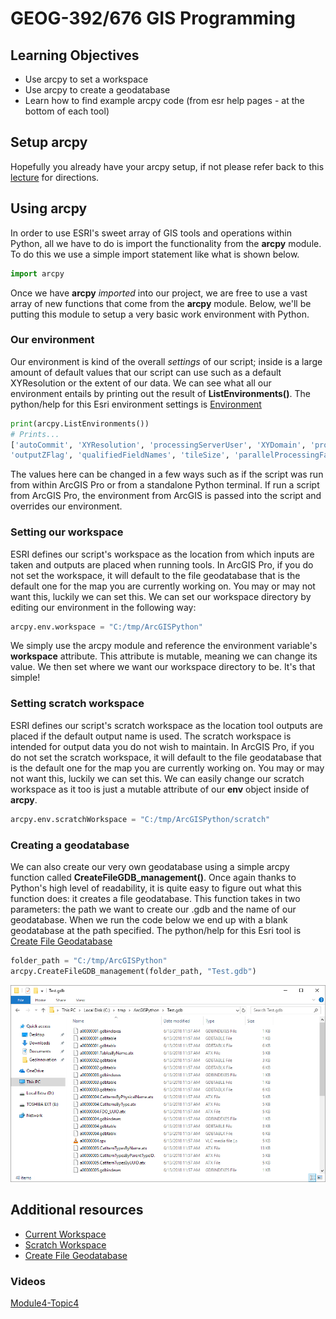 # GEOG-392/676 GIS Programming

## Learning Objectives

- Use arcpy to set a workspace
- Use arcpy to create a geodatabase
- Learn how to find example arcpy code (from esr help pages - at the bottom of each tool)

## Setup arcpy

Hopefully you already have your arcpy setup, if not please refer back to this [lecture](https://github.tamu.edu/TAMU-GEOG-676-GIS-Programming/Content/blob/master/modules/03.md) for directions.

## Using arcpy

In order to use ESRI's sweet array of GIS tools and operations within Python, all we have to do is import the functionality from the **arcpy** module. To do this we use a simple import statement like what is shown below.
>
```python
import arcpy
```
>
Once we have **arcpy** *imported* into our project, we are free to use a vast array of new functions that come from the **arcpy** module. Below, we'll be putting this module to setup a very basic work environment with Python.
>
### Our environment

Our environment is kind of the overall *settings* of our script; inside is a large amount of default values that our script can use such as a default XYResolution or the extent of our data. We can see what all our environment entails by printing out the result of **ListEnvironments()**. The python/help for this Esri environment settings is [Environment](https://pro.arcgis.com/en/pro-app/arcpy/geoprocessing_and_python/using-environment-settings.htm)

```python
print(arcpy.ListEnvironments())
# Prints...
['autoCommit', 'XYResolution', 'processingServerUser', 'XYDomain', 'processingServerPassword', 'scratchWorkspace', 'cartographicPartitions', 'terrainMemoryUsage', 'MTolerance', 'compression', 'coincidentPoints', 'randomGenerator', 'outputCoordinateSystem', 'rasterStatistics', 'ZDomain', 'transferDomains', 'S100FeatureCatalogueFile', 'maintainAttachments', 'resamplingMethod', 'snapRaster', 'cartographicCoordinateSystem', 'configKeyword',
'outputZFlag', 'qualifiedFieldNames', 'tileSize', 'parallelProcessingFactor', 'pyramid', 'referenceScale', 'processingServer', 'extent', 'XYTolerance', 'tinSaveVersion', 'nodata', 'MDomain', 'cellSize', 'outputZValue', 'outputMFlag', 'geographicTransformations', 'ZResolution', 'mask', 'maintainSpatialIndex', 'preserveGlobalIds', 'workspace', 'MResolution', 'baDataSource', 'ZTolerance', 'scratchGDB', 'scratchFolder', 'packageWorkspace', 'scriptWorkspace', 'addOutputsToMap']
```
>
The values here can be changed in a few ways such as if the script was run from within ArcGIS Pro or from a standalone Python terminal. If run a script from ArcGIS Pro, the environment from ArcGIS is passed into the script and overrides our environment.

### Setting our workspace

ESRI defines our script's workspace as the location from which inputs are taken and outputs are placed when running tools. In ArcGIS Pro, if you do not set the workspace, it will default to the file geodatabase that is the default one for the map you are currently working on. You may or may not want this, luckily we can set this. We can set our workspace directory by editing our environment in the following way:
>
```python
arcpy.env.workspace = "C:/tmp/ArcGISPython"
```
>
We simply use the arcpy module and reference the environment variable's **workspace** attribute. This attribute is mutable, meaning we can change its value. We then set where we want our workspace directory to be. It's that simple!

### Setting scratch workspace

ESRI defines our script's scratch workspace as the location tool outputs are placed if the default output name is used. The scratch workspace is intended for output data you do not wish to maintain. In ArcGIS Pro, if you do not set the scratch workspace, it will default to the file geodatabase that is the default one for the map you are currently working on. You may or may not want this, luckily we can set this.  We can easily change our scratch workspace as it too is just a mutable attribute of our **env** object inside of **arcpy**.
>
```python
arcpy.env.scratchWorkspace = "C:/tmp/ArcGISPython/scratch"
```
>
### Creating a geodatabase

We can also create our very own geodatabase using a simple arcpy function called **CreateFileGDB_management()**. Once again thanks to Python's high level of readability, it is quite easy to figure out what this function does: it creates a file geodatabase. This function takes in two parameters: the path we want to create our .gdb and the name of our geodatabase. When we run the code below we end up with a blank geodatabase at the path specified. The python/help for this Esri tool is [Create File Geodatabase](http://pro.arcgis.com/en/pro-app/tool-reference/data-management/create-file-gdb.htm)
>
```python
folder_path = "C:/tmp/ArcGISPython"
arcpy.CreateFileGDB_management(folder_path, "Test.gdb")
```
>
>
![Geodatabase](./images/blank_gdb.png)
>

## Additional resources

- [Current Workspace](http://pro.arcgis.com/en/pro-app/tool-reference/environment-settings/current-workspace.htm)
- [Scratch Workspace](http://pro.arcgis.com/en/pro-app/tool-reference/environment-settings/scratch-workspace.htm)
- [Create File Geodatabase](http://pro.arcgis.com/en/pro-app/tool-reference/data-management/create-file-gdb.htm)

### Videos

[Module4-Topic4](https://youtu.be/OL0Bj7uw_8w)
